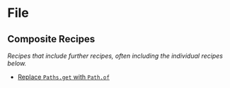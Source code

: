 # File

## Composite Recipes

_Recipes that include further recipes, often including the individual recipes below._

* [Replace `Paths.get` with `Path.of`](./pathsgettopathof.md)


